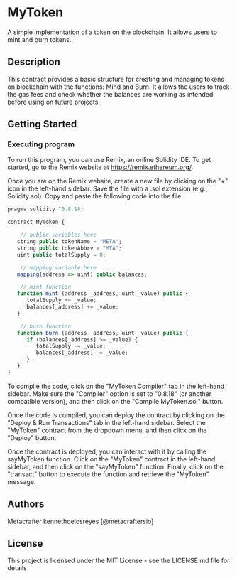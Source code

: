# MyToken

A simple implementation of a token on the blockchain. It allows users to mint and burn tokens.

## Description

This contract provides a basic structure for creating and managing tokens on blockchain with the functions: Mind and Burn. It allows the users to track the gas fees and check whether the balances are working as intended before using on future projects.

## Getting Started

### Executing program

To run this program, you can use Remix, an online Solidity IDE. To get started, go to the Remix website at https://remix.ethereum.org/.

Once you are on the Remix website, create a new file by clicking on the "+" icon in the left-hand sidebar. Save the file with a .sol extension (e.g., Solidity.sol). Copy and paste the following code into the file:

```javascript
pragma solidity ^0.8.18;

contract MyToken {

    // public variables here
   string public tokenName = "META";
   string public tokenAbbrv = "MTA";
   uint public totalSupply = 0;

    // mapping variable here
   mapping(address => uint) public balances;

    // mint function
   function mint (address _address, uint _value) public {
      totalSupply += _value;
      balances[_address] += _value;
   }

    // burn function
   function burn (address _address, uint _value) public {
      if (balances[_address] >= _value) {
         totalSupply -= _value;
         balances[_address] -= _value;
      }
   }
}
```

To compile the code, click on the "MyToken Compiler" tab in the left-hand sidebar. Make sure the "Compiler" option is set to "0.8.18" (or another compatible version), and then click on the "Compile MyToken.sol" button.

Once the code is compiled, you can deploy the contract by clicking on the "Deploy & Run Transactions" tab in the left-hand sidebar. Select the "MyToken" contract from the dropdown menu, and then click on the "Deploy" button.

Once the contract is deployed, you can interact with it by calling the sayMyToken function. Click on the "MyToken" contract in the left-hand sidebar, and then click on the "sayMyToken" function. Finally, click on the "transact" button to execute the function and retrieve the "MyToken" message.

## Authors

Metacrafter kennethdelosreyes
[@metacraftersio]


## License

This project is licensed under the MIT License - see the LICENSE.md file for details
